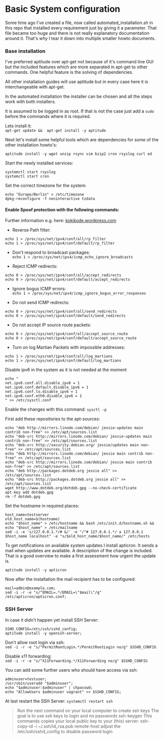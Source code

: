 # Basic System configuration

Some time ago I've created a file, now called automated_installation.sh in this repo that installed every requirement just by giving it a parameter.
That file became too huge and there is not really explanatory documentation around it. That's why I tear it down into multiple smaller howto documents.

### Base installation
I've preferred aptitude over apt-get not because of it's command line GUI but the included features which are more separated in apt-get to other commands. One helpful feature is the solving of dependencies.

All other installation guides will use aptitude but in every case here it is interchangeable with apt-get.

In the automated installation the installer can be chosen and all the steps work with both installers.

It is assumed to be logged in as root. If that is not the case just add a `sudo` before the commands where it is required.

Lets install it:  
`apt-get update &&  apt-get install -y aptitude`

Next let's install some helpful tools which are dependencies for some of the other installation howto's:

`aptitude install -y wget unzip rsync vim bzip2 cron rsyslog curl ed`

Start the newly installed services:  
```shell
systemctl start rsyslog
systemctl start cron
```
Set the correct timezone for the system:  
```shell
echo "Europe/Berlin" > /etc/timezone
dpkg-reconfigure -f noninteractive tzdata
```
#### Enable Spoof protection with the following commands:  
Further information e.g. here: [kokikode.wordpress.com](https://kokikode.wordpress.com/2009/12/01/defense-against-arp-spoofing-in-linux/)

- Reverse Path filter:  
```shell
echo 1 > /proc/sys/net/ipv4/conf/all/rp_filter
echo 1 > /proc/sys/net/ipv4/conf/default/rp_filter
```
- Don't respond to broadcast packages:  
`echo 1 > /proc/sys/net/ipv4/icmp_echo_ignore_broadcasts`

- Reject ICMP redirects:  
```shell
echo 0 > /proc/sys/net/ipv4/conf/all/accept_redirects
echo 0 > /proc/sys/net/ipv4/conf/default/accept_redirects
```
- Ignore bogus ICMP errors:  
`echo 1 > /proc/sys/net/ipv4/icmp_ignore_bogus_error_responses`

- Do not send ICMP redirects:  
```shell
echo 0 > /proc/sys/net/ipv4/conf/all/send_redirects
echo 0 > /proc/sys/net/ipv4/conf/default/send_redirects
```
- Do not accept IP source route packets:  
```shell
echo 0 > /proc/sys/net/ipv4/conf/all/accept_source_route
echo 0 > /proc/sys/net/ipv4/conf/default/accept_source_route
```
- Turn on log Martian Packets with impossible addresses:  
```shell
echo 1 > /proc/sys/net/ipv4/conf/all/log_martians
echo 1 > /proc/sys/net/ipv4/conf/default/log_martians
```

Disable ipv6 in the system as it is not needed at the moment
```shell
echo "
net.ipv6.conf.all.disable_ipv6 = 1
net.ipv6.conf.default.disable_ipv6 = 1
net.ipv6.conf.lo.disable_ipv6 = 1
net.ipv6.conf.eth0.disable_ipv6 = 1
" >> /etc/sysctl.conf
```

Enable the changes with this command:
`sysctl -p`

First add these repositories to the apt-sources:  
```shell
echo "deb http://mirrors.linode.com/debian/ jessie-updates main contrib non-free" >> /etc/apt/sources.list
echo "deb-src http://mirrors.linode.com/debian/ jessie-updates main contrib non-free" >> /etc/apt/sources.list
echo "deb-src http://security.debian.org/ jessie/updates main non-free" >> /etc/apt/sources.list
echo "deb http://mirrors.linode.com/debian/ jessie main contrib non-free" >> /etc/apt/sources.list
echo "deb-src http://mirrors.linode.com/debian/ jessie main contrib non-free" >> /etc/apt/sources.list
echo "deb http://packages.dotdeb.org jessie all" >> /etc/apt/sources.list
echo "deb-src http://packages.dotdeb.org jessie all" >> /etc/apt/sources.list
wget http://www.dotdeb.org/dotdeb.gpg --no-check-certificate
apt-key add dotdeb.gpg
rm -f dotdeb.gpg
```

Set the hostname in required places:

```shell
host_name=testserver
old_host_name=$(hostname)
echo "$host_name" > /etc/hostname && bash /etc/init.d/hostname.sh && echo "$host_name" > /etc/mailname
sed -i -e 's/127.0.0.1.*/# &/' -e "/^# 127.0.0.1.*/ a 127.0.0.1 $host_name localhost" -e "s/$old_host_name/$host_name/" /etc/hosts
```

To get notifications on available system updates I install apticron. It sends a mail when updates are available. A description of the change is included. That is a good overview to make a first assessment how urgent the update is.

`aptitude install -y apticron`

Now after the installation the mail recipient has to be configured:   
```shell
mail=admin@example.com;
sed -i -r -e "s/^EMAIL=.*/EMAIL=\"$mail\"/g" /etc/apticron/apticron.conf;
```

### SSH Server
In case it didn't happen yet install SSH Server:  
```shell
SSHD_CONFIG=/etc/ssh/sshd_config;
aptitude install -y openssh-server;
```
Don't allow root login via ssh:  
`sed -i -r -e "s/^PermitRootLogin.*/PermitRootLogin no/g" $SSHD_CONFIG`  

Disable x11 forwarding:  
`sed -i -r -e "s/^X11Forwarding.*/X11Forwarding no/g" $SSHD_CONFIG`

You can add some further users who should have access via ssh:  
```shell
adminuser=testuser;
/usr/sbin/useradd "$adminuser";
echo "$adminuser:$adminuser" | chpasswd;
echo "AllowUsers $adminuser vagrant" >> $SSHD_CONFIG;
```

At last restart the SSH Server:
`systemctl restart ssh`

> Run the next command on your local computer to create ssh keys
The goal is to use ssh keys to login and no passwords
ssh-keygen
This commands copies your local public key to your (this) server.
ssh-copy-id -i ~/.ssh/id_rsa.pub remote-host
adjust the /etc/ssh/sshd_config to disable password login
